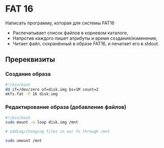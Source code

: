 # FAT 16

Написать программу, которая для системы FAT16
- Распечатывает список файлов в корневом каталоге,
- Напротив каждого пишет атрибуты и время создания/изменения,
- Читает файл, сохранённый в образе FAT16, и печатает его в stdout.


## Пререквизиты

### Создание образа

``` bash
#!/bin/bash
dd if=/dev/zero of=disk.img bs=1M count=2
mkfs.fat -F 16 disk.img
```

### Редактирование образа (добавление файлов)

``` bash
#!/bin/bash
sudo mount -o loop disk.img /mnt

# adding/changing files in our fs through /mnt

sudo umount /mnt
```
